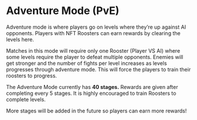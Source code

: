 # Adventure Mode (PvE)

Adventure mode is where players go on levels where they’re up against AI opponents. Players with NFT Roosters can earn rewards by clearing the levels here.

Matches in this mode will require only one Rooster (Player VS AI) where some levels require the player to defeat multiple opponents. Enemies will get stronger and the number of fights per level increases as levels progresses through adventure mode. This will force the players to train their roosters to progress.

The Adventure Mode currently has **40 stages.** Rewards are given after completing every 5 stages. It is highly encouraged to train Roosters to complete levels.

More stages will be added in the future so players can earn more rewards!
